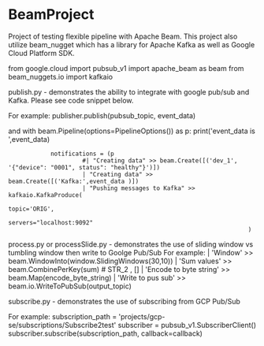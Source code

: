 # BeamProject

Project of testing flexible pipeline with Apache Beam. This project also utilize beam_nugget which has a library for Apache Kafka as well as Google Cloud Platform SDK.


from google.cloud import pubsub_v1
import apache_beam as beam
from beam_nuggets.io import kafkaio


publish.py - demonstrates the ability to integrate with google pub/sub and Kafka. Please see code snippet below.

For example:
publisher.publish(pubsub_topic, event_data)

and
               with beam.Pipeline(options=PipelineOptions()) as p:
                	print('event_data is ',event_data)

	    		notifications = (p
        	             #| "Creating data" >> beam.Create([('dev_1', '{"device": "0001", status": "healthy"}')])
        	             | "Creating data" >> beam.Create([('Kafka:',event_data )])
                	     | "Pushing messages to Kafka" >> kafkaio.KafkaProduce(
                                                                            topic='ORIG',
                                                                            servers="localhost:9092"
                                                                        )



process.py or processSlide.py - demonstrates the use of sliding window vs tumbling window then write to Goolge Pub/Sub
For example:
                | 'Window' >> beam.WindowInto(window.SlidingWindows(30,10))
                | 'Sum values' >> beam.CombinePerKey(sum) # STR_2 , []
                | 'Encode to byte string' >> beam.Map(encode_byte_string)
                | 'Write to pus sub' >> beam.io.WriteToPubSub(output_topic)

subscribe.py - demonstrates the use of subscribing from GCP Pub/Sub

For example:
  subscription_path = 'projects/gcp-se/subscriptions/Subscribe2test'
  subscriber = pubsub_v1.SubscriberClient()
  subscriber.subscribe(subscription_path, callback=callback)


